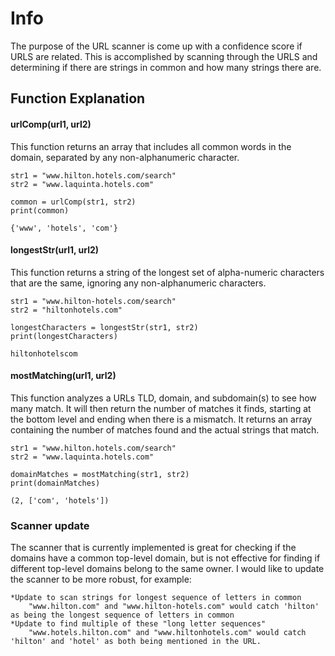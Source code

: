 # Info
The purpose of the URL scanner is come up with a confidence score if URLS are related. This is accomplished by scanning through the URLS and determining if there are strings in common and how many strings there are.

## Function Explanation
#### urlComp(url1, url2)
This function returns an array that includes all common words in the domain, separated by any non-alphanumeric character.
```
str1 = "www.hilton.hotels.com/search"
str2 = "www.laquinta.hotels.com"

common = urlComp(str1, str2)
print(common)

{'www', 'hotels', 'com'}
```
#### longestStr(url1, url2)
This function returns a string of the longest set of alpha-numeric characters that are the same, ignoring any non-alphanumeric characters.
```
str1 = "www.hilton-hotels.com/search"
str2 = "hiltonhotels.com"

longestCharacters = longestStr(str1, str2)
print(longestCharacters)

hiltonhotelscom
```

#### mostMatching(url1, url2)
This function analyzes a URLs TLD, domain, and subdomain(s) to see how many match. It will then return the number of matches it finds, starting at the bottom level and ending when there is a mismatch. It returns an array containing the number of matches found and the actual strings that match.
```
str1 = "www.hilton.hotels.com/search"
str2 = "www.laquinta.hotels.com"

domainMatches = mostMatching(str1, str2)
print(domainMatches)

(2, ['com', 'hotels'])
```

### Scanner update
The scanner that is currently implemented is great for checking if the domains have a common top-level domain, but is not effective for finding if different top-level domains belong to the same owner. I would like to update the scanner to be more robust, for example:
```
*Update to scan strings for longest sequence of letters in common
    "www.hilton.com" and "www.hilton-hotels.com" would catch 'hilton' as being the longest sequence of letters in common
*Update to find multiple of these "long letter sequences"
    "www.hotels.hilton.com" and "www.hiltonhotels.com" would catch 'hilton' and 'hotel' as both being mentioned in the URL.
```